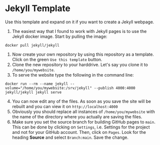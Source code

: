 # Jekyll Template

Use this template and expand on it if you want to create a Jekyll webpage.

1. The easiest way that I found to work with Jekyll pages is to use the Jekyll docker image. Start by pulling the image:

  ```docker pull jekyll/jekyll```
1. Now create your own repository by using this repository as a template. Click on the green ```Use this template``` button.
1. Clone the new repository to your harddrive. Let's say you clone it to ```/home/you/mywebsite```.
1. To serve the website type the following in the command line:
  ```export JEKYLL_VERSION=3.8
  docker run --rm --name jekyll --volume="/home/you/mywebsite:/srv/jekyll" --publish 4000:4000 jekyll/jekyll jekyll serve
  ```
4. You can now edit any of the files. As soon as you save the site will be rebuilt and you can view it on ```http://localhost:4000```
1. Obviously you should replace all instances of ```/home/you/mywebsite``` with the name of the directory where you actually are saving the files.
1. Make sure you set the source branch for building GitHub pages to ```main```. This can be done by clicking on ```Settings```, i.e. Settings for the project and not for your GitHub account. Then, click on ```Pages```. Look for the heading **Source** and select ```Branch:main```. Save the change.
